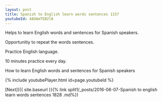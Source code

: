 ```yaml
---
layout: post
title: Spanish to English learn words sentences 1157 
youtubeId: 4AOAmTEB2l8
---
```

 
 
Helps to learn English words and sentences for Spanish speakers.

Opportunitiy to repeat the words sentences. 

Practice English language. 
 
10 minutes practice every day. 
 
How to learn English words and sentences for Spanish speakers 
 
{% include youtubePlayer.html id=page.youtubeId %}
 
 
[Next]({{ site.baseurl }}{% link  split1/_posts/2016-06-07-Spanish to english learn words sentences 1828 .md%})
 
